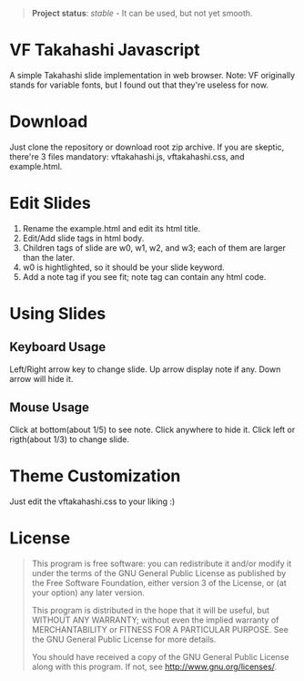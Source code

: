 > **Project status**: *stable* - It can be used, but not yet smooth.

# VF Takahashi Javascript
A simple Takahashi slide implementation in web browser.
Note: VF originally stands for variable fonts, but I found out that they're useless for now.

# Download
Just clone the repository or download root zip archive.
If you are skeptic, there're 3 files mandatory: vftakahashi.js, vftakahashi.css, and example.html.

# Edit Slides
1. Rename the example.html and edit its html title.
2. Edit/Add slide tags in html body.
3. Children tags of slide are w0, w1, w2, and w3; each of them are larger than the later.
4. w0 is hightlighted, so it should be your slide keyword.
5. Add a note tag if you see fit; note tag can contain any html code.

# Using Slides
## Keyboard Usage
Left/Right arrow key to change slide.
Up arrow display note if any. Down arrow will hide it.
## Mouse Usage
Click at bottom(about 1/5) to see note. Click anywhere to hide it.
Click left or rigth(about 1/3) to change slide.

# Theme Customization
Just edit the vftakahashi.css to your liking :)

# License
>    This program is free software: you can redistribute it and/or modify
>    it under the terms of the GNU General Public License as published by
>    the Free Software Foundation, either version 3 of the License, or
>    (at your option) any later version.
>
>    This program is distributed in the hope that it will be useful,
>    but WITHOUT ANY WARRANTY; without even the implied warranty of
>    MERCHANTABILITY or FITNESS FOR A PARTICULAR PURPOSE.  See the
>    GNU General Public License for more details.
>
>    You should have received a copy of the GNU General Public License
>    along with this program.  If not, see <http://www.gnu.org/licenses/>.

